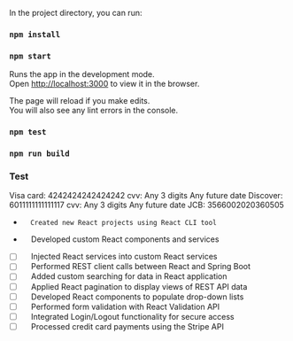 
In the project directory, you can run:
### `npm install`
### `npm start`

Runs the app in the development mode.\
Open [http://localhost:3000](http://localhost:3000) to view it in the browser.

The page will reload if you make edits.\
You will also see any lint errors in the console.

### `npm test`


### `npm run build`


### Test 
Visa card:
4242424242424242  cvv: Any 3 digits   Any future date
Discover:
6011111111111117   cvv: Any 3 digits   Any future date
JCB:
3566002020360505

-       Created new React projects using React CLI tool
-      Developed custom React components and services
- [ ]     Injected React services into custom React services
- [ ]     Performed REST client calls between React and Spring Boot
- [ ]     Added custom searching for data in React application
- [ ]     Applied React pagination to display views of REST API data
- [ ]     Developed React components to populate drop-down lists
- [ ]     Performed form validation with React Validation API
- [ ]     Integrated Login/Logout functionality for secure access
- [ ]     Processed credit card payments using the Stripe API
